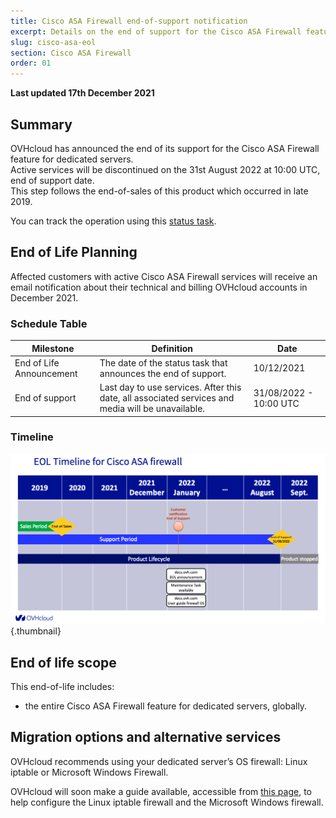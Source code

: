 ```yaml
---
title: Cisco ASA Firewall end-of-support notification
excerpt: Details on the end of support for the Cisco ASA Firewall feature for dedicated servers
slug: cisco-asa-eol
section: Cisco ASA Firewall
order: 01
---
```


**Last updated 17th December 2021**

## Summary

OVHcloud has announced the end of its support for the Cisco ASA Firewall feature for dedicated servers.<br>
Active services will be discontinued on the 31st August 2022 at 10:00 UTC, end of support date.<br>
This step follows the end-of-sales of this product which occurred in late 2019.

You can track the operation using this [status task](https://bare-metal-servers.status-ovhcloud.com/incidents/nv71djpdxzzq).

## End of Life Planning

Affected customers with active Cisco ASA Firewall services will receive an email notification about their technical and billing OVHcloud accounts in December 2021.

### Schedule Table

| Milestone                 | Definition                                                                                                          | Date       |
|-----------------------|---------------------------------------------------------------------------------------------------------------------|------------|
| End of Life Announcement | The date of the status task that announces the end of support.  | 10/12/2021 |
| End of support | Last day to use services. After this date, all associated services and media will be unavailable. | 31/08/2022 - 10:00 UTC |

### Timeline

![Timeline](images/cisco-asa-eol.png){.thumbnail}

## End of life scope

This end-of-life includes:

- the entire Cisco ASA Firewall feature for dedicated servers, globally.

## Migration options and alternative services

OVHcloud recommends using your dedicated server’s OS firewall: Linux iptable or Microsoft Windows Firewall.

OVHcloud will soon make a guide available, accessible from [this page](https://docs.ovh.com/gb/en/dedicated/securing-a-dedicated-server/#configure-the-internal-firewall-iptables), to help configure the Linux iptable firewall and the Microsoft Windows firewall.
